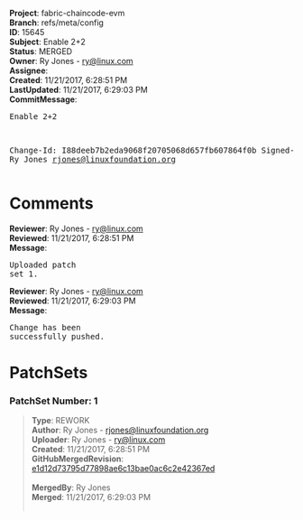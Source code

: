 <strong>Project</strong>: fabric-chaincode-evm<br><strong>Branch</strong>: refs/meta/config<br><strong>ID</strong>: 15645<br><strong>Subject</strong>: Enable 2+2<br><strong>Status</strong>: MERGED<br><strong>Owner</strong>: Ry Jones - ry@linux.com<br><strong>Assignee</strong>:<br><strong>Created</strong>: 11/21/2017, 6:28:51 PM<br><strong>LastUpdated</strong>: 11/21/2017, 6:29:03 PM<br><strong>CommitMessage</strong>:<br><pre>Enable 2+2

Change-Id: I88deeb7b2eda9068f20705068d657fb607864f0b
Signed-off-by: Ry Jones <rjones@linuxfoundation.org>
</pre><h1>Comments</h1><strong>Reviewer</strong>: Ry Jones - ry@linux.com<br><strong>Reviewed</strong>: 11/21/2017, 6:28:51 PM<br><strong>Message</strong>: <pre>Uploaded patch set 1.</pre><strong>Reviewer</strong>: Ry Jones - ry@linux.com<br><strong>Reviewed</strong>: 11/21/2017, 6:29:03 PM<br><strong>Message</strong>: <pre>Change has been successfully pushed.</pre><h1>PatchSets</h1><h3>PatchSet Number: 1</h3><blockquote><strong>Type</strong>: REWORK<br><strong>Author</strong>: Ry Jones - rjones@linuxfoundation.org<br><strong>Uploader</strong>: Ry Jones - ry@linux.com<br><strong>Created</strong>: 11/21/2017, 6:28:51 PM<br><strong>GitHubMergedRevision</strong>: [e1d12d73795d77898ae6c13bae0ac6c2e42367ed](https://github.com/hyperledger/fabric-chaincode-evm/commit/e1d12d73795d77898ae6c13bae0ac6c2e42367ed)<br><br><strong>MergedBy</strong>: Ry Jones<br><strong>Merged</strong>: 11/21/2017, 6:29:03 PM<br><br></blockquote>